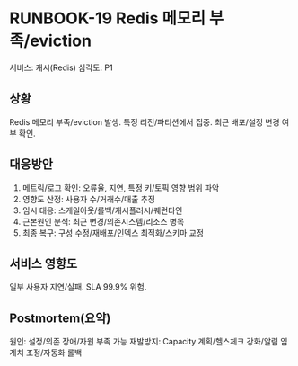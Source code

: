 # RUNBOOK-19 Redis 메모리 부족/eviction
서비스: 캐시(Redis)
심각도: P1

## 상황
Redis 메모리 부족/eviction 발생. 특정 리전/파티션에서 집중. 최근 배포/설정 변경 여부 확인.

## 대응방안
1) 메트릭/로그 확인: 오류율, 지연, 특정 키/토픽 영향 범위 파악
2) 영향도 산정: 사용자 수/거래수/매출 추정
3) 임시 대응: 스케일아웃/롤백/캐시플러시/퀘런타인
4) 근본원인 분석: 최근 변경/의존시스템/리소스 병목
5) 최종 복구: 구성 수정/재배포/인덱스 최적화/스키마 교정

## 서비스 영향도
일부 사용자 지연/실패. SLA 99.9% 위험.

## Postmortem(요약)
원인: 설정/의존 장애/자원 부족 가능
재발방지: Capacity 계획/헬스체크 강화/알림 임계치 조정/자동화 롤백
